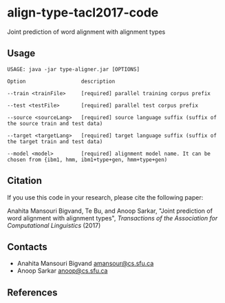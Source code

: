 # align-type-tacl2017-code
Joint prediction of word alignment with alignment types

## Usage
    USAGE: java -jar type-aligner.jar [OPTIONS]

    Option                  description
    
    --train <trainFile>     [required] parallel training corpus prefix

    --test <testFile>       [required] parallel test corpus prefix
    
    --source <sourceLang>   [required] source language suffix (suffix of the source train and test data)
    
    --target <targetLang>   [required] target language suffix (suffix of the target train and test data)
    
    --model <model>         [required] alignment model name. It can be chosen from {ibm1, hmm, ibm1+type+gen, hmm+type+gen)
## Citation

If you use this code in your research, please cite the following paper:

Anahita Mansouri Bigvand, Te Bu, and Anoop Sarkar, "Joint prediction of word alignment with alignment types", *Transactions of the Association for Computational Linguistics* (2017)

## Contacts
* Anahita Mansouri Bigvand <amansour@cs.sfu.ca>
* Anoop Sarkar <anoop@cs.sfu.ca>

## References


